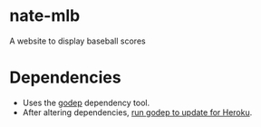 # nate-mlb

A website to display baseball scores

# Dependencies
* Uses the [godep](Godeps/Readme) dependency tool.
* After altering dependencies, [run godep to update for Heroku](https://devcenter.heroku.com/articles/go-dependencies-via-godep).
